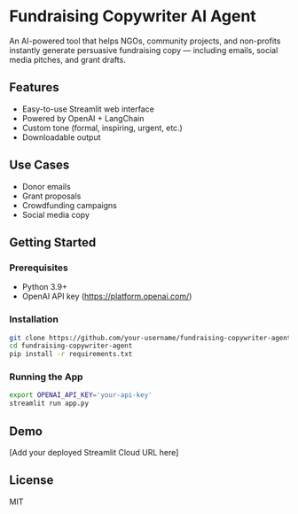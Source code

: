 # Fundraising Copywriter AI Agent

An AI-powered tool that helps NGOs, community projects, and non-profits instantly generate persuasive fundraising copy — including emails, social media pitches, and grant drafts.

## Features
- Easy-to-use Streamlit web interface
- Powered by OpenAI + LangChain
- Custom tone (formal, inspiring, urgent, etc.)
- Downloadable output

## Use Cases
- Donor emails
- Grant proposals
- Crowdfunding campaigns
- Social media copy

## Getting Started

### Prerequisites
- Python 3.9+
- OpenAI API key (https://platform.openai.com/)

### Installation
```bash
git clone https://github.com/your-username/fundraising-copywriter-agent.git
cd fundraising-copywriter-agent
pip install -r requirements.txt
```

### Running the App
```bash
export OPENAI_API_KEY='your-api-key'
streamlit run app.py
```

## Demo
[Add your deployed Streamlit Cloud URL here]

## License
MIT
